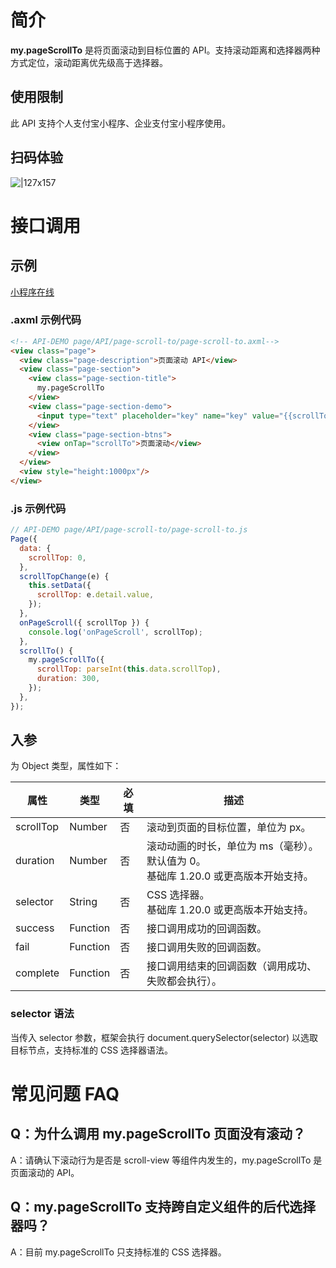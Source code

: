 # 简介
**my.pageScrollTo** 是将页面滚动到目标位置的 API。支持滚动距离和选择器两种方式定位，滚动距离优先级高于选择器。

## 使用限制
此 API 支持个人支付宝小程序、企业支付宝小程序使用。

## 扫码体验
![|127x157](https://gw.alipayobjects.com/zos/skylark-tools/public/files/fddf26af471fde54223b5c44dc7e772d.jpeg#align=left&display=inline&height=157&margin=%5Bobject%20Object%5D&originHeight=157&originWidth=127&status=done&style=none&width=127)

# 接口调用

## 示例

[小程序在线](https://opendocs.alipay.com/openbox/mini/opendocs/page-scroll-to?view=preview&defaultPage=pages/index/index&defaultOpenedFiles=pages/index/index&theme=light) 

### .axml 示例代码
```html
<!-- API-DEMO page/API/page-scroll-to/page-scroll-to.axml-->
<view class="page">
  <view class="page-description">页面滚动 API</view>
  <view class="page-section">
    <view class="page-section-title">
      my.pageScrollTo
    </view>
    <view class="page-section-demo">
      <input type="text" placeholder="key" name="key" value="{{scrollTop}}" onInput="scrollTopChange"></input>
    </view>
    <view class="page-section-btns">
      <view onTap="scrollTo">页面滚动</view>
    </view>
  </view>
  <view style="height:1000px"/>
</view>
```

### .js 示例代码
```javascript
// API-DEMO page/API/page-scroll-to/page-scroll-to.js
Page({
  data: {
    scrollTop: 0,
  },
  scrollTopChange(e) {
    this.setData({
      scrollTop: e.detail.value,
    });
  },
  onPageScroll({ scrollTop }) {
    console.log('onPageScroll', scrollTop);
  },
  scrollTo() {
    my.pageScrollTo({
      scrollTop: parseInt(this.data.scrollTop),
      duration: 300,
    });
  },
});
```

## 入参
为 Object  类型，属性如下：

| **属性** | **类型** | **必填** | **描述** |
| --- | --- | --- | --- |
| scrollTop | Number | 否 | 滚动到页面的目标位置，单位为 px。|
| duration | Number | 否 | 滚动动画的时长，单位为 ms（毫秒）。默认值为 0。<br />基础库 1.20.0 或更高版本开始支持。 |
| selector | String | 否 | CSS 选择器。<br />基础库 1.20.0 或更高版本开始支持。 |
| success | Function | 否 | 接口调用成功的回调函数。 |
| fail | Function | 否 | 接口调用失败的回调函数。 |
| complete | Function | 否 | 接口调用结束的回调函数（调用成功、失败都会执行）。 |

### selector 语法
当传入 selector 参数，框架会执行 document.querySelector(selector) 以选取目标节点，支持标准的 CSS 选择器语法。

# 常见问题 FAQ

## Q：为什么调用 my.pageScrollTo 页面没有滚动？
A：请确认下滚动行为是否是 scroll-view 等组件内发生的，my.pageScrollTo 是页面滚动的 API。

## Q：my.pageScrollTo 支持跨自定义组件的后代选择器吗？
A：目前 my.pageScrollTo 只支持标准的 CSS 选择器。
